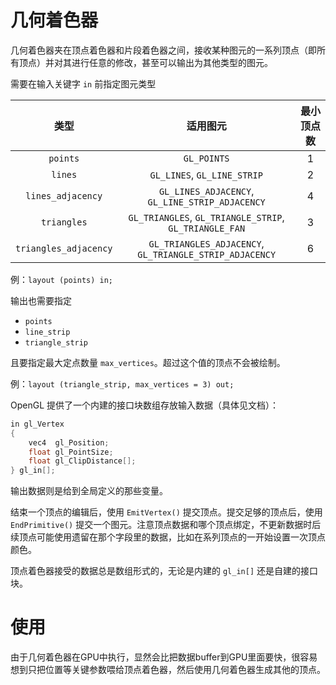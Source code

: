 # 几何着色器

几何着色器夹在顶点着色器和片段着色器之间，接收某种图元的一系列顶点（即所有顶点）并对其进行任意的修改，甚至可以输出为其他类型的图元。

需要在输入关键字 `in` 前指定图元类型

|         类型          |                        适用图元                         | 最小顶点数 |
| :-------------------: | :-----------------------------------------------------: | :--------: |
|       `points`        |                       `GL_POINTS`                       |     1      |
|        `lines`        |               `GL_LINES`, `GL_LINE_STRIP`               |     2      |
|   `lines_adjacency`   |     `GL_LINES_ADJACENCY`, `GL_LINE_STRIP_ADJACENCY`     |     4      |
|      `triangles`      | `GL_TRIANGLES`, `GL_TRIANGLE_STRIP`, `GL_TRIANGLE_FAN`  |     3      |
| `triangles_adjacency` | `GL_TRIANGLES_ADJACENCY`, `GL_TRIANGLE_STRIP_ADJACENCY` |     6      |

例：`layout (points) in;`

输出也需要指定

- `points`
- `line_strip`
- `triangle_strip`

且要指定最大定点数量 `max_vertices`。超过这个值的顶点不会被绘制。

例：`layout (triangle_strip, max_vertices = 3) out;`

OpenGL 提供了一个内建的接口块数组存放输入数据（具体见文档）：

```cpp
in gl_Vertex
{
    vec4  gl_Position;
    float gl_PointSize;
    float gl_ClipDistance[];
} gl_in[];
```

输出数据则是给到全局定义的那些变量。

结束一个顶点的编辑后，使用 `EmitVertex()` 提交顶点。提交足够的顶点后，使用 `EndPrimitive()` 提交一个图元。注意顶点数据和哪个顶点绑定，不更新数据时后续顶点可能使用遗留在那个字段里的数据，比如在系列顶点的一开始设置一次顶点颜色。

顶点着色器接受的数据总是数组形式的，无论是内建的 `gl_in[]` 还是自建的接口块。

# 使用

由于几何着色器在GPU中执行，显然会比把数据buffer到GPU里面要快，很容易想到只把位置等关键参数喂给顶点着色器，然后使用几何着色器生成其他的顶点。

